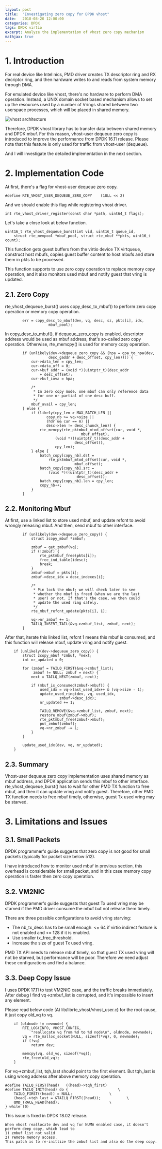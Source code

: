 ```yaml
---
layout: post
title:  "Investigating zero copy for DPDK vhost"
date:   2018-08-20 12:00:00
categories: DPDK
tags: DPDK virtio
excerpt: Analyze the implementation of vhost zero copy mechanism
mathjax: true
---
```

# 1. Introduction
For real device like Intel nics, PMD driver creates TX descriptor ring and RX decriptor ring, and then hardware writes to and reads from system memory through DMA.

For emulated device like vhost, there's no hardware to perform DMA operation. Instead, a UNIX domain socket based mechanism allows to set up the resources used by a number of Vrings shared between two userspace processes, which will be placed in shared memory. 

![vhost architecture](https://raw.githubusercontent.com/gogodick/gogodick.github.io/master/img/vhost_architecture.png)

Therefore, DPDK vhost library has to transfer data between shared memory and DPDK mbuf. For this reason, vhost-user dequeue zero copy is introduced to improve the performance from DPDK 16.11 release. Please note that this feature is only used for traffic from vhost-user (dequeue).

And I will investigate the detailed implementation in the next section.
# 2. Implementation Code
At first, there's a flag for vhost-user dequeue zero copy.
```
#define RTE_VHOST_USER_DEQUEUE_ZERO_COPY	(1ULL << 2)
```
And we should enable this flag while registering vhost driver.
```
int rte_vhost_driver_register(const char *path, uint64_t flags);
```
Let's take a close look at below function.
```
uint16_t rte_vhost_dequeue_burst(int vid, uint16_t queue_id,
	struct rte_mempool *mbuf_pool, struct rte_mbuf **pkts, uint16_t count);
```
This function gets guest buffers from the virtio device TX virtqueue, construct host mbufs, copies guest buffer content to host mbufs and store them in pkts to be processed.

This function supports to use zero copy operation to replace memory copy operation, and it also monitors used mbuf and notify guest that vring is updated.
## 2.1. Zero Copy
rte_vhost_dequeue_burst() uses copy_desc_to_mbuf() to perform zero copy operation or memory copy operation.
```
		err = copy_desc_to_mbuf(dev, vq, desc, sz, pkts[i], idx,
					mbuf_pool);
```
In copy_desc_to_mbuf(), if dequeue_zero_copy is enabled, descriptor address would be used as mbuf address, that's so-called zero copy operation. Otherwise, rte_memcpy() is used for memory copy operation.
```
		if (unlikely(dev->dequeue_zero_copy && (hpa = gpa_to_hpa(dev,
					desc_gaddr + desc_offset, cpy_len)))) {
			cur->data_len = cpy_len;
			cur->data_off = 0;
			cur->buf_addr = (void *)(uintptr_t)(desc_addr
				+ desc_offset);
			cur->buf_iova = hpa;

			/*
			 * In zero copy mode, one mbuf can only reference data
			 * for one or partial of one desc buff.
			 */
			mbuf_avail = cpy_len;
		} else {
			if (likely(cpy_len > MAX_BATCH_LEN ||
				   copy_nb >= vq->size ||
				   (hdr && cur == m) ||
				   desc->len != desc_chunck_len)) {
				rte_memcpy(rte_pktmbuf_mtod_offset(cur, void *,
								   mbuf_offset),
					   (void *)((uintptr_t)(desc_addr +
								desc_offset)),
					   cpy_len);
			} else {
				batch_copy[copy_nb].dst =
					rte_pktmbuf_mtod_offset(cur, void *,
								mbuf_offset);
				batch_copy[copy_nb].src =
					(void *)((uintptr_t)(desc_addr +
							     desc_offset));
				batch_copy[copy_nb].len = cpy_len;
				copy_nb++;
			}
		}
```
## 2.2. Monitoring Mbuf
At first, use a linked list to store used mbuf, and update refcnt to avoid wrongly releasing mbuf. And then, send mbuf to other interface.
```
		if (unlikely(dev->dequeue_zero_copy)) {
			struct zcopy_mbuf *zmbuf;

			zmbuf = get_zmbuf(vq);
			if (!zmbuf) {
				rte_pktmbuf_free(pkts[i]);
				free_ind_table(idesc);
				break;
			}
			zmbuf->mbuf = pkts[i];
			zmbuf->desc_idx = desc_indexes[i];

			/*
			 * Pin lock the mbuf; we will check later to see
			 * whether the mbuf is freed (when we are the last
			 * user) or not. If that's the case, we then could
			 * update the used ring safely.
			 */
			rte_mbuf_refcnt_update(pkts[i], 1);

			vq->nr_zmbuf += 1;
			TAILQ_INSERT_TAIL(&vq->zmbuf_list, zmbuf, next);
		}
```
After that, iterate this linked list, refcnt 1 means this mbuf is consumed, and this function will release mbuf, update vring and notify guest.
```
	if (unlikely(dev->dequeue_zero_copy)) {
		struct zcopy_mbuf *zmbuf, *next;
		int nr_updated = 0;

		for (zmbuf = TAILQ_FIRST(&vq->zmbuf_list);
		     zmbuf != NULL; zmbuf = next) {
			next = TAILQ_NEXT(zmbuf, next);

			if (mbuf_is_consumed(zmbuf->mbuf)) {
				used_idx = vq->last_used_idx++ & (vq->size - 1);
				update_used_ring(dev, vq, used_idx,
						 zmbuf->desc_idx);
				nr_updated += 1;

				TAILQ_REMOVE(&vq->zmbuf_list, zmbuf, next);
				restore_mbuf(zmbuf->mbuf);
				rte_pktmbuf_free(zmbuf->mbuf);
				put_zmbuf(zmbuf);
				vq->nr_zmbuf -= 1;
			}
		}

		update_used_idx(dev, vq, nr_updated);
	}
```
## 2.3. Summary
Vhost-user dequeue zero copy implementation uses shared memory as mbuf address, and DPDK application sends this mbuf to other interface. rte_vhost_dequeue_burst() has to wait for other PMD TX function to free mbuf, and then it can update vring and notify guest. Therefore, other PMD TX function needs to free mbuf timely, otherwise, guest Tx used vring may be starved. 
# 3. Limitations and Issues
## 3.1. Small Packets
DPDK programmer's guide suggests that zero copy is not good for small packets (typically for packet size below 512).

I have introduced how to monitor used mbuf in previous section, this overhead is considerable for small packet, and in this case memory copy operation is faster then zero copy operation.
## 3.2. VM2NIC
DPDK programmer's guide suggests that guest Tx used vring may be starved if the PMD driver consume the mbuf but not release them timely.

There are three possible configurations to avoid vring starving:
* The nb_tx_desc has to be small enough: <= 64 if virtio indirect feature is not enabled and <= 128 if it is enabled.
* Use smaller tx_free_threshold.
* Increase the size of guest Tx used vring.

PMD TX API needs to release mbuf timely, so that guest TX used vring will not be starved, but performance will be poor. Therefore we need adjust these configurations and find a balance.
## 3.3. Deep Copy Issue
I uses DPDK 17.11 to test VM2NIC case, and the traffic breaks immediately. After debug I find vq->zmbuf_list is corrupted, and it's impossible to insert any element. 

Please read below code (At lib/librte_vhost/vhost_user.c) for the root cause, it just copy old_vq to vq.
```
	if (oldnode != newnode) {
		RTE_LOG(INFO, VHOST_CONFIG,
			"reallocate vq from %d to %d node\n", oldnode, newnode);
		vq = rte_malloc_socket(NULL, sizeof(*vq), 0, newnode);
		if (!vq)
			return dev;

		memcpy(vq, old_vq, sizeof(*vq));
		rte_free(old_vq);
	}
```
For vq->zmbuf_list, tqh_last should point to the first element. But tqh_last is using wrong address after above memory copy operation.
```
#define TAILQ_FIRST(head)   ((head)->tqh_first)
#define TAILQ_INIT(head) do {                       \
    TAILQ_FIRST((head)) = NULL;                 \
    (head)->tqh_last = &TAILQ_FIRST((head));            \
    QMD_TRACE_HEAD(head);                       \
} while (0)
```
This issue is fixed in DPDK 18.02 release.
```
When vhost reallocate dev and vq for NUMA enabled case, it doesn't perform deep copy, which lead to 
1) zmbuf list not valid 
2) remote memory access. 
This patch is to re-initlize the zmbuf list and also do the deep copy.
```
